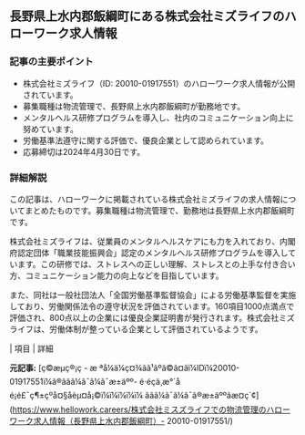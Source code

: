 ## 長野県上水内郡飯綱町にある株式会社ミズライフのハローワーク求人情報

### 記事の主要ポイント

* 株式会社ミズライフ（ID: 20010-01917551）のハローワーク求人情報が公開されています。
* 募集職種は物流管理で、長野県上水内郡飯綱町が勤務地です。
* メンタルヘルス研修プログラムを導入し、社内のコミュニケーション向上に努めています。
* 労働基準法遵守に関する評価で、優良企業として認められています。
* 応募締切は2024年4月30日です。

### 詳細解説

この記事は、ハローワークに掲載されている株式会社ミズライフの求人情報についてまとめたものです。募集職種は物流管理で、勤務地は長野県上水内郡飯綱町です。

株式会社ミズライフは、従業員のメンタルヘルスケアにも力を入れており、内閣府認定団体「職業技能振興会」認定のメンタルヘルス研修プログラムを導入しています。この研修では、ストレスへの正しい理解、ストレスとの上手な付き合い方、コミュニケーション能力の向上などを目指しています。

また、同社は一般社団法人「全国労働基準監督協会」による労働基準監督を実施しており、労働関係法令の遵守状況を評価されています。160項目1000点満点で評価され、800点以上の企業には優良企業証明書が発行されます。株式会社ミズライフは、労働体制が整っている企業として評価されているようです。

| 項目 | 詳細 

**元記事:** [ç©æµç®¡ç - æ ªå¼ä¼ç¤¾ãã¹ãºã©ã¤ãï¼IDï¼20010-01917551ï¼ã®ãã­ã¼ã¯ã¼ã¯æ±äºº- é·éçä¸æ°´åé¡é£¯ç¶±çºå¤§å­èµ¤å¡©ï¼ï¼ï¼ï¼ï¼ ãã­ã¼ã¯ã¼ã¯ã®æ±äººãæ¤ç´¢](https://www.hellowork.careers/株式会社ミスズライフでの物流管理のハローワーク求人情報（長野県上水内郡飯綱町）- 20010-01917551/)